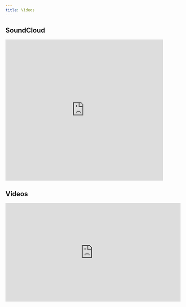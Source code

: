 ```yaml
---
title: Videos
---
```


## SoundCloud

<iframe width="100%" height="450" scrolling="no" frameborder="no" src="https://w.soundcloud.com/player/?url=https%3A//api.soundcloud.com/playlists/287033462&amp;auto_play=false&amp;hide_related=true&amp;show_comments=true&amp;show_user=false&amp;show_reposts=false"></iframe>

## Videos

<iframe width="560" height="315" src="https://www.youtube.com/embed/-cZWNjEnD38" frameborder="0" allowfullscreen></iframe>


